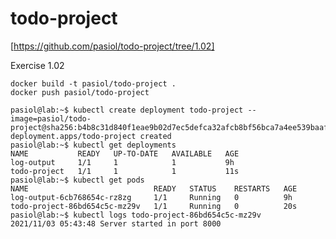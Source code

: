 # todo-project

[https://github.com/pasiol/todo-project/tree/1.02]

Exercise 1.02

    docker build -t pasiol/todo-project .
    docker push pasiol/todo-project

    pasiol@lab:~$ kubectl create deployment todo-project --image=pasiol/todo-project@sha256:b4b8c31d840f1eae9b02d7ec5defca32afcb8bf56bca7a4ee539baaf1509eed2
    deployment.apps/todo-project created
    pasiol@lab:~$ kubectl get deployments
    NAME           READY   UP-TO-DATE   AVAILABLE   AGE
    log-output     1/1     1            1           9h
    todo-project   1/1     1            1           11s
    pasiol@lab:~$ kubectl get pods
    NAME                            READY   STATUS    RESTARTS   AGE
    log-output-6cb768654c-rz8zg     1/1     Running   0          9h
    todo-project-86bd654c5c-mz29v   1/1     Running   0          20s
    pasiol@lab:~$ kubectl logs todo-project-86bd654c5c-mz29v
    2021/11/03 05:43:48 Server started in port 8000